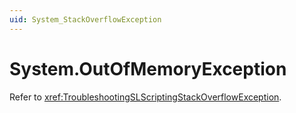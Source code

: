 ```yaml
---
uid: System_StackOverflowException
---
```


# System.OutOfMemoryException

Refer to <xref:TroubleshootingSLScriptingStackOverflowException>.
